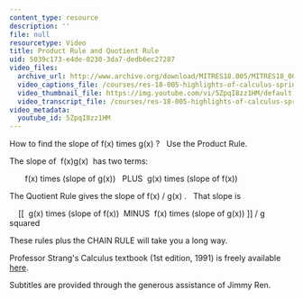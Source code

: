 ```yaml
---
content_type: resource
description: ''
file: null
resourcetype: Video
title: Product Rule and Quotient Rule
uid: 5039c173-e4de-0230-3da7-dedb6ec27287
video_files:
  archive_url: http://www.archive.org/download/MITRES18.005/MITRES18_005S10_ProductRule_300k.mp4
  video_captions_file: /courses/res-18-005-highlights-of-calculus-spring-2010/fddb98f26d425dbabbc93a34f183c2aa_5ZpqI8zz1HM.vtt
  video_thumbnail_file: https://img.youtube.com/vi/5ZpqI8zz1HM/default.jpg
  video_transcript_file: /courses/res-18-005-highlights-of-calculus-spring-2010/2b27688fff6c0fb6a54f8d69b5a3d5b8_5ZpqI8zz1HM.pdf
video_metadata:
  youtube_id: 5ZpqI8zz1HM
---
```


How to find the slope of f(x) times g(x) ?   Use the Product Rule.

The slope of  f(x)g(x)  has two terms:

       f(x) times (slope of g(x))   PLUS  g(x) times (slope of f(x))

The Quotient Rule gives the slope of f(x) / g(x) .   That slope is 

    \[\[  g(x) times (slope of f(x))  MINUS  f(x) times (slope of g(x)) \]\] / g squared

These rules plus the CHAIN RULE will take you a long way.

Professor Strang's Calculus textbook (1st edition, 1991) is freely available [here](/courses/res-18-001-calculus-online-textbook-spring-2005/).

Subtitles are provided through the generous assistance of Jimmy Ren.